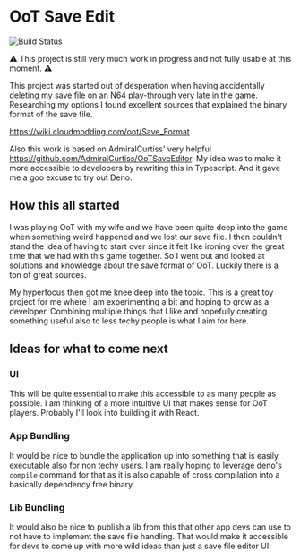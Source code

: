 # OoT Save Edit

![Build Status](https://github.com/calmez/oot-save-edit/actions/workflows/main.yml/badge.svg)

⚠️ This project is still very much work in progress and not fully usable at this moment. ⚠️

This project was started out of desperation when having accidentally deleting my
save file on an N64 play-through very late in the game. Researching my options I
found excellent sources that explained the binary format of the save file.

<https://wiki.cloudmodding.com/oot/Save_Format>

Also this work is based on AdmiralCurtiss' very helpful
<https://github.com/AdmiralCurtiss/OoTSaveEditor>. My idea was to make it more
accessible to developers by rewriting this in Typescript. And it gave me a goo
excuse to try out Deno.

## How this all started

I was playing OoT with my wife and we have been quite deep into the game when
something weird happened and we lost our save file. I then couldn't stand the
idea of having to start over since it felt like ironing over the great time that
we had with this game together. So I went out and looked at solutions and
knowledge about the save format of OoT. Luckily there is a ton of great sources.

My hyperfocus then got me knee deep into the topic. This is a great toy project
for me where I am experimenting a bit and hoping to grow as a developer.
Combining multiple things that I like and hopefully creating something useful
also to less techy people is what I aim for here.

## Ideas for what to come next

### UI

This will be quite essential to make this accessible to as many people as
possible. I am thinking of a more intuitive UI that makes sense for OoT players.
Probably I'll look into building it with React.

### App Bundling

It would be nice to bundle the application up into something that is easily
executable also for non techy users. I am really hoping to leverage deno's
`compile` command for that as it is also capable of cross compilation into a
basically dependency free binary.

### Lib Bundling

It would also be nice to publish a lib from this that other app devs can use to
not have to implement the save file handling. That would make it accessible for
devs to come up with more wild ideas than just a save file editor UI.
